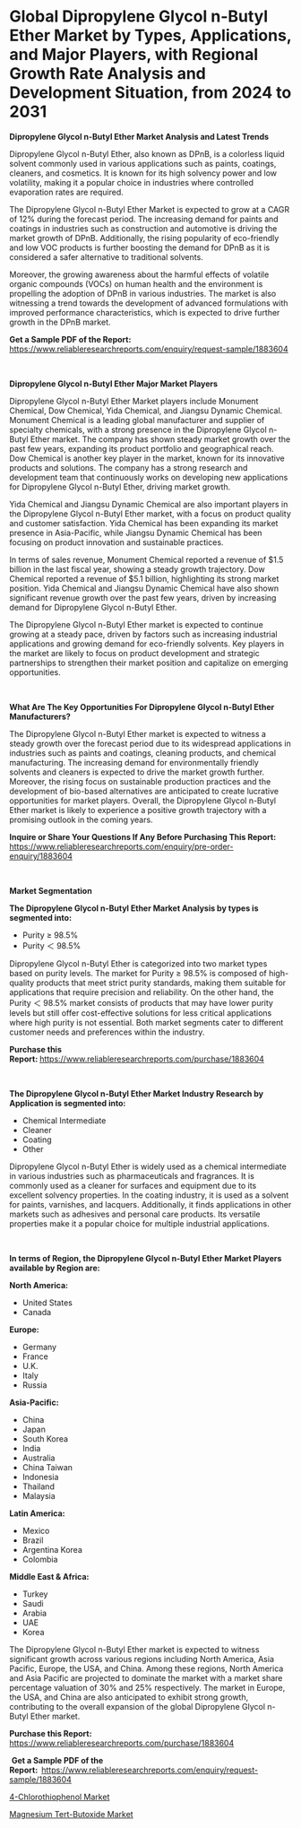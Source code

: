 <p><h1>Global Dipropylene Glycol n-Butyl Ether Market by Types, Applications, and Major Players, with Regional Growth Rate Analysis and Development Situation, from 2024 to 2031</h1></p><p><strong>Dipropylene Glycol n-Butyl Ether Market Analysis and Latest Trends</strong></p>
<p><p>Dipropylene Glycol n-Butyl Ether, also known as DPnB, is a colorless liquid solvent commonly used in various applications such as paints, coatings, cleaners, and cosmetics. It is known for its high solvency power and low volatility, making it a popular choice in industries where controlled evaporation rates are required.</p><p>The Dipropylene Glycol n-Butyl Ether Market is expected to grow at a CAGR of 12% during the forecast period. The increasing demand for paints and coatings in industries such as construction and automotive is driving the market growth of DPnB. Additionally, the rising popularity of eco-friendly and low VOC products is further boosting the demand for DPnB as it is considered a safer alternative to traditional solvents.</p><p>Moreover, the growing awareness about the harmful effects of volatile organic compounds (VOCs) on human health and the environment is propelling the adoption of DPnB in various industries. The market is also witnessing a trend towards the development of advanced formulations with improved performance characteristics, which is expected to drive further growth in the DPnB market.</p></p>
<p><strong>Get a Sample PDF of the Report:&nbsp;</strong> <a href="https://www.reliableresearchreports.com/enquiry/request-sample/1883604">https://www.reliableresearchreports.com/enquiry/request-sample/1883604</a></p>
<p>&nbsp;</p>
<p><strong>Dipropylene Glycol n-Butyl Ether Major Market Players</strong></p>
<p><p>Dipropylene Glycol n-Butyl Ether Market players include Monument Chemical, Dow Chemical, Yida Chemical, and Jiangsu Dynamic Chemical. Monument Chemical is a leading global manufacturer and supplier of specialty chemicals, with a strong presence in the Dipropylene Glycol n-Butyl Ether market. The company has shown steady market growth over the past few years, expanding its product portfolio and geographical reach. Dow Chemical is another key player in the market, known for its innovative products and solutions. The company has a strong research and development team that continuously works on developing new applications for Dipropylene Glycol n-Butyl Ether, driving market growth.</p><p>Yida Chemical and Jiangsu Dynamic Chemical are also important players in the Dipropylene Glycol n-Butyl Ether market, with a focus on product quality and customer satisfaction. Yida Chemical has been expanding its market presence in Asia-Pacific, while Jiangsu Dynamic Chemical has been focusing on product innovation and sustainable practices. </p><p>In terms of sales revenue, Monument Chemical reported a revenue of $1.5 billion in the last fiscal year, showing a steady growth trajectory. Dow Chemical reported a revenue of $5.1 billion, highlighting its strong market position. Yida Chemical and Jiangsu Dynamic Chemical have also shown significant revenue growth over the past few years, driven by increasing demand for Dipropylene Glycol n-Butyl Ether.</p><p>The Dipropylene Glycol n-Butyl Ether market is expected to continue growing at a steady pace, driven by factors such as increasing industrial applications and growing demand for eco-friendly solvents. Key players in the market are likely to focus on product development and strategic partnerships to strengthen their market position and capitalize on emerging opportunities.</p></p>
<p>&nbsp;</p>
<p><strong>What Are The Key Opportunities For Dipropylene Glycol n-Butyl Ether Manufacturers?</strong></p>
<p><p>The Dipropylene Glycol n-Butyl Ether market is expected to witness a steady growth over the forecast period due to its widespread applications in industries such as paints and coatings, cleaning products, and chemical manufacturing. The increasing demand for environmentally friendly solvents and cleaners is expected to drive the market growth further. Moreover, the rising focus on sustainable production practices and the development of bio-based alternatives are anticipated to create lucrative opportunities for market players. Overall, the Dipropylene Glycol n-Butyl Ether market is likely to experience a positive growth trajectory with a promising outlook in the coming years.</p></p>
<p><strong>Inquire or Share Your Questions If Any Before Purchasing This Report:</strong> <a href="https://www.reliableresearchreports.com/enquiry/pre-order-enquiry/1883604">https://www.reliableresearchreports.com/enquiry/pre-order-enquiry/1883604</a></p>
<p>&nbsp;</p>
<p><strong>Market Segmentation</strong></p>
<p><strong>The Dipropylene Glycol n-Butyl Ether Market Analysis by types is segmented into:</strong></p>
<p><ul><li>Purity ≥ 98.5%</li><li>Purity ＜ 98.5%</li></ul></p>
<p><p>Dipropylene Glycol n-Butyl Ether is categorized into two market types based on purity levels. The market for Purity ≥ 98.5% is composed of high-quality products that meet strict purity standards, making them suitable for applications that require precision and reliability. On the other hand, the Purity ＜ 98.5% market consists of products that may have lower purity levels but still offer cost-effective solutions for less critical applications where high purity is not essential. Both market segments cater to different customer needs and preferences within the industry.</p></p>
<p><strong>Purchase this Report:&nbsp;</strong><a href="https://www.reliableresearchreports.com/purchase/1883604">https://www.reliableresearchreports.com/purchase/1883604</a></p>
<p>&nbsp;</p>
<p><strong>The Dipropylene Glycol n-Butyl Ether Market Industry Research by Application is segmented into:</strong></p>
<p><ul><li>Chemical Intermediate</li><li>Cleaner</li><li>Coating</li><li>Other</li></ul></p>
<p><p>Dipropylene Glycol n-Butyl Ether is widely used as a chemical intermediate in various industries such as pharmaceuticals and fragrances. It is commonly used as a cleaner for surfaces and equipment due to its excellent solvency properties. In the coating industry, it is used as a solvent for paints, varnishes, and lacquers. Additionally, it finds applications in other markets such as adhesives and personal care products. Its versatile properties make it a popular choice for multiple industrial applications.</p></p>
<p>&nbsp;</p>
<p><strong>In terms of Region, the Dipropylene Glycol n-Butyl Ether Market Players available by Region are:</strong></p>
<p>
    <p> <strong> North America: </strong>
        <ul>
            <li>United States</li>
            <li>Canada</li>
        </ul>
        </p> 
    <p> <strong> Europe: </strong>
        <ul>
            <li>Germany</li>
            <li>France</li>
            <li>U.K.</li>
            <li>Italy</li>
            <li>Russia</li>
        </ul>
        </p> 
    <p> <strong> Asia-Pacific: </strong>
        <ul>
            <li>China</li>
            <li>Japan</li>
            <li>South Korea</li>
            <li>India</li>
            <li>Australia</li>
            <li>China Taiwan</li>
            <li>Indonesia</li>
            <li>Thailand</li>
            <li>Malaysia</li>
        </ul>
        </p> 
    <p> <strong> Latin America: </strong>
        <ul>
            <li>Mexico</li>
            <li>Brazil</li>
            <li>Argentina Korea</li>
            <li>Colombia</li>
        </ul>
        </p> 
    <p> <strong> Middle East & Africa: </strong>
        <ul>
            <li>Turkey</li>
            <li>Saudi</li>
            <li>Arabia</li>
            <li>UAE</li>
            <li>Korea</li>
        </ul>
    </p>
    </p>
<p><p>The Dipropylene Glycol n-Butyl Ether market is expected to witness significant growth across various regions including North America, Asia Pacific, Europe, the USA, and China. Among these regions, North America and Asia Pacific are projected to dominate the market with a market share percentage valuation of 30% and 25% respectively. The market in Europe, the USA, and China are also anticipated to exhibit strong growth, contributing to the overall expansion of the global Dipropylene Glycol n-Butyl Ether market.</p></p>
<p><strong>Purchase this Report: </strong><a href="https://www.reliableresearchreports.com/purchase/1883604">https://www.reliableresearchreports.com/purchase/1883604</a></p>
<p>&nbsp;<strong>Get a Sample PDF of the Report:&nbsp;&nbsp;</strong><a href="https://www.reliableresearchreports.com/enquiry/request-sample/1883604">https://www.reliableresearchreports.com/enquiry/request-sample/1883604</a></p>
<p><strong></strong></p>
<p><p><a href="https://github.com/angelajermaine/Market-Research-Report-List-2/blob/main/4-chlorothiophenol-market.md">4-Chlorothiophenol Market</a></p><p><a href="https://github.com/beatblasta/Market-Research-Report-List-2/blob/main/magnesium-tert-butoxide-market.md">Magnesium Tert-Butoxide Market</a></p></p>